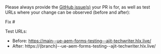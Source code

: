 Please always provide the [GitHub issue(s)](../issues) your PR is for, as well as test URLs where your change can be observed (before and after):

Fix #<gh-issue-id>

Test URLs:
- Before: https://main--ue-aem-forms-testing--ajit-techwriter.hlx.live/
- After: https://{branch}--ue-aem-forms-testing--ajit-techwriter.hlx.live/
